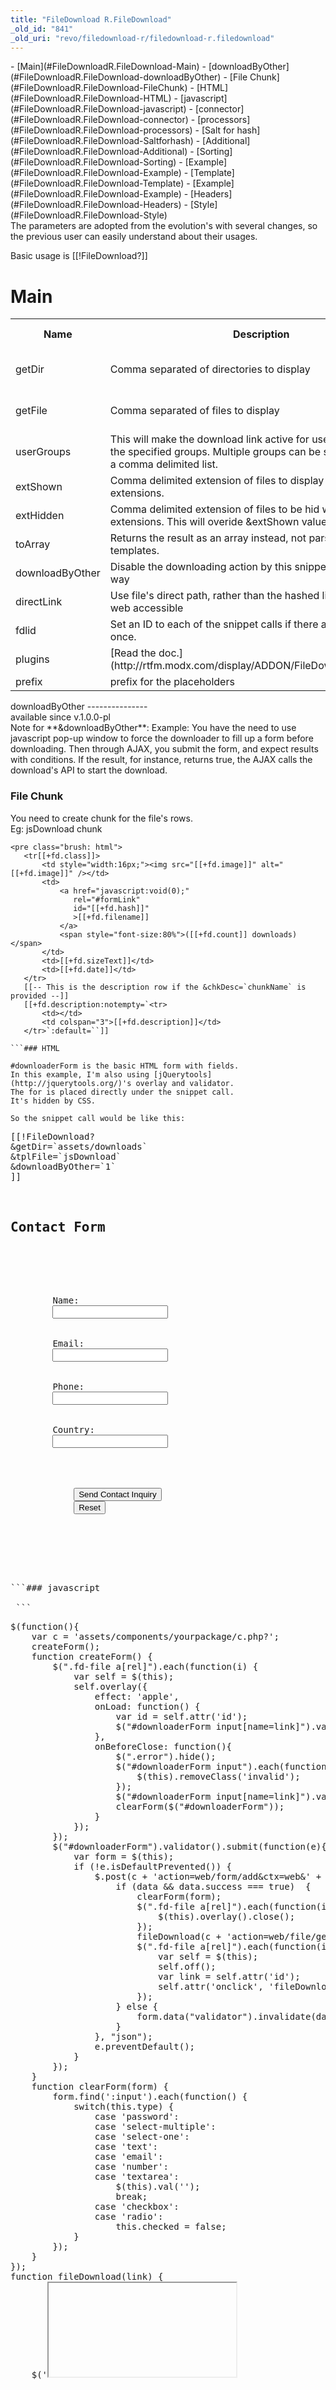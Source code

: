 ```yaml
---
title: "FileDownload R.FileDownload"
_old_id: "841"
_old_uri: "revo/filedownload-r/filedownload-r.filedownload"
---
```


<div>- [Main](#FileDownloadR.FileDownload-Main)
  - [downloadByOther](#FileDownloadR.FileDownload-downloadByOther)
      - [File Chunk](#FileDownloadR.FileDownload-FileChunk)
      - [HTML](#FileDownloadR.FileDownload-HTML)
      - [javascript](#FileDownloadR.FileDownload-javascript)
      - [connector](#FileDownloadR.FileDownload-connector)
      - [processors](#FileDownloadR.FileDownload-processors)
- [Salt for hash](#FileDownloadR.FileDownload-Saltforhash)
- [Additional](#FileDownloadR.FileDownload-Additional)
- [Sorting](#FileDownloadR.FileDownload-Sorting)
  - [Example](#FileDownloadR.FileDownload-Example)
- [Template](#FileDownloadR.FileDownload-Template)
  - [Example](#FileDownloadR.FileDownload-Example)
- [Headers](#FileDownloadR.FileDownload-Headers)
- [Style](#FileDownloadR.FileDownload-Style)
 
</div> The parameters are adopted from the evolution's with several changes, so the previous user can easily understand about their usages.

 Basic usage is \[\[!FileDownload?\]\]

Main
====

 <table><tbody><tr><th> Name </th> <th> Description </th> <th> Example </th> <th> Default Value </th> <th> Options </th> </tr><tr><td> getDir </td> <td> Comma separated of directories to display </td> <td> &getDir=`\[\[<ins>++core\_path\]\]downloads,\[\[</ins>++base\_path\]\]assets/downloads, assets/files` </td> <td> empty </td> <td> string </td> </tr><tr><td> getFile </td> <td> Comma separated of files to display </td> <td> &getFile=`assets/files/readme.txt,\[\[<ins>++core\_path\]\]downloads/readyou.doc,\[\[</ins>++base\_path\]\]assets/downloads/book1.xlsx` </td> <td> empty </td> <td> string </td> </tr><tr><td> userGroups </td> <td> This will make the download link active for users that belong to the specified groups. Multiple groups can be specified by using a comma delimited list. </td> <td> &userGroups=`Administrator, Registered Member` </td> <td> empty </td> <td> string </td> </tr><tr><td> extShown </td> <td> Comma delimited extension of files to display with those extensions. </td> <td> &extShown=`zip,php,txt` </td> <td> empty </td> <td> string </td> </tr><tr><td> extHidden </td> <td> Comma delimited extension of files to be hid with those extensions. This will overide &extShown values. </td> <td> &extHidden=`zip,php,txt` </td> <td> empty </td> <td> string </td> </tr><tr><td> toArray </td> <td> Returns the result as an array instead, not parsed in the templates. </td> <td> &toArray=`1` </td> <td> 0 </td> <td> bool: 0/1 </td> </tr><tr><td> downloadByOther </td> <td> Disable the downloading action by this snippet, to use different way </td> <td> &downloadByOther=`1` </td> <td> 0 </td> <td> bool: 0/1 </td> </tr><tr><td> directLink </td> <td> Use file's direct path, rather than the hashed link. Make sure it is web accessible </td> <td> &directLink=`1` </td> <td> 0 </td> <td> bool: 0/1 </td> </tr><tr><td> fdlid </td> <td> Set an ID to each of the snippet calls if there are more than once. </td> <td> &fdlid=`1` </td> <td> null </td> <td> string </td> </tr><tr><td> plugins </td> <td> [Read the doc.](http://rtfm.modx.com/display/ADDON/FileDownload+R.Plugins) </td> <td> </td> <td> </td> <td> </td> </tr><tr><td> prefix </td> <td> prefix for the placeholders </td> <td> </td> <td> 'fd.' </td> <td> </td></tr></tbody></table>downloadByOther
---------------

<div class="tip"> available since v.1.0.0-pl </div> Note for **&downloadByOther**:   
 Example:   
 You have the need to use javascript pop-up window to force the downloader to fill up a form before downloading.   
 Then through AJAX, you submit the form, and expect results with conditions.   
 If the result, for instance, returns true, the AJAX calls the download's API to start the download.

### File Chunk

 You need to create chunk for the file's rows.   
 Eg: jsDownload chunk

 ```
<pre class="brush: html">
    <tr[[+fd.class]]>
        <td style="width:16px;"><img src="[[+fd.image]]" alt="[[+fd.image]]" /></td>
        <td>
            <a href="javascript:void(0);"
               rel="#formLink"
               id="[[+fd.hash]]"
               >[[+fd.filename]]
            </a>
            <span style="font-size:80%">([[+fd.count]] downloads)</span>
        </td>
        <td>[[+fd.sizeText]]</td>
        <td>[[+fd.date]]</td>
    </tr>
    [[-- This is the description row if the &chkDesc=`chunkName` is provided --]]
    [[+fd.description:notempty=`<tr>
        <td></td>
        <td colspan="3">[[+fd.description]]</td>
    </tr>`:default=``]]

```### HTML

 #downloaderForm is the basic HTML form with fields.   
 In this example, I'm also using [jQuerytools](http://jquerytools.org/)'s overlay and validator.   
 The for is placed directly under the snippet call.   
 It's hidden by CSS.

 So the snippet call would be like this:

 ```
<pre class="brush: html">
[[!FileDownload?
&getDir=`assets/downloads`
&tplFile=`jsDownload`
&downloadByOther=`1`
]]
<div class="form_overlay" id="formLink">
    <h2>Contact Form</h2>
    <form action="[[~[[*id]]]]" method="post" class="form" id="downloaderForm">
        <input type="hidden" name="nospam:blank" value="" />
        <input type="hidden" name="link" value="" />
        <label for="name">Name:</label>
        <input type="text" name="name" id="name" value="" required="required" />
        <br />
        <label for="email">Email:</label>
        <input type="email" name="email" id="email" value="" required="required" />
        <br />
        <label for="phone">Phone:</label>
        <input type="number" name="phone" id="phone" value="" required="required" />
        <br />
        <label for="country">Country:</label>
        <input type="text" name="country" id="country" value="" required="required" />
        <br />
        <div class="form-buttons">
            <button type="submit">Send Contact Inquiry</button>
            <button type="reset">Reset</button>
        </div>
    </form>
</div>

```### javascript

 ```
<pre class="brush: javascript">
$(function(){
    var c = 'assets/components/yourpackage/c.php?';
    createForm();
    function createForm() {
        $(".fd-file a[rel]").each(function(i) {
            var self = $(this);
            self.overlay({
                effect: 'apple',
                onLoad: function() {
                    var id = self.attr('id');
                    $("#downloaderForm input[name=link]").val(id);
                },
                onBeforeClose: function(){
                    $(".error").hide();
                    $("#downloaderForm input").each(function(){
                        $(this).removeClass('invalid');
                    });
                    $("#downloaderForm input[name=link]").val('');
                    clearForm($("#downloaderForm"));
                }
            });
        });
        $("#downloaderForm").validator().submit(function(e){
            var form = $(this);
            if (!e.isDefaultPrevented()) {
                $.post(c + 'action=web/form/add&ctx=web&' + form.serialize(), function(data) {
                    if (data && data.success === true)  {
                        clearForm(form);
                        $(".fd-file a[rel]").each(function(i) {
                            $(this).overlay().close();
                        });
                        fileDownload(c + 'action=web/file/get&ctx=web&link=' + data.link);
                        $(".fd-file a[rel]").each(function(i) {
                            var self = $(this);
                            self.off();
                            var link = self.attr('id');
                            self.attr('onclick', 'fileDownload("' + c + 'action=web/file/get&ctx=web&link=' + link+'")');
                        });
                    } else {
                        form.data("validator").invalidate(data);
                    }
                }, "json");
                e.preventDefault();
            }
        });
    }
    function clearForm(form) {
        form.find(':input').each(function() {
            switch(this.type) {
                case 'password':
                case 'select-multiple':
                case 'select-one':
                case 'text':
                case 'email':
                case 'number':
                case 'textarea':
                    $(this).val('');
                    break;
                case 'checkbox':
                case 'radio':
                    this.checked = false;
            }
        });
    }
});
function fileDownload(link) {
    $('<iframe/>',{
        src: link
    }).hide().appendTo($('body'));
}

```### connector

 And the connector would be like this:

 ```
<pre class="brush: php">
<?php
/**
 * FileDownload R's AJAX connector file
 */
$validActions = array(
    'web/file/get',
    'web/form/add'
);
if (!empty($_REQUEST['action']) && in_array($_REQUEST['action'], $validActions)) {
    @session_cache_limiter('public');
    define('MODX_REQP', false);
}
require_once dirname(dirname(dirname(dirname(__FILE__)))) . '/config.core.php';
require_once MODX_CORE_PATH . 'config/' . MODX_CONFIG_KEY . '.inc.php';
require_once MODX_CONNECTORS_PATH . 'index.php';
$corePath = $modx->getOption('filedownload.core_path', null, $modx->getOption('core_path') . 'components/filedownload/');
require_once $corePath . 'models/filedownload/filedownload.class.php';
$modx->filedownload = new FileDownload($modx);
$modx->lexicon->load('filedownload:default');
if (in_array($_REQUEST['action'], $validActions)) {
    $version = $modx->getVersionData();
    if (version_compare($version['full_version'], '2.1.1-pl') >= 0) {
        if ($modx->user->hasSessionContext($modx->context->get('key'))) {
            $_SERVER['HTTP_MODAUTH'] = $_SESSION["modx.{$modx->context->get('key')}.user.token"];
        } else {
            $_SESSION["modx.{$modx->context->get('key')}.user.token"] = 0;
            $_SERVER['HTTP_MODAUTH'] = 0;
        }
    } else {
        $_SERVER['HTTP_MODAUTH'] = $modx->site_id;
    }
    $_REQUEST['HTTP_MODAUTH'] = $_SERVER['HTTP_MODAUTH'];
}
/* handle request */
$path = $modx->getOption('core_path') . 'components/yourpackage/processors/';
$modx->request->handleRequest(array(
    'processors_path' => $path,
    'location' => '',
));

```### processors

 core/components/yourpackage/processors/web/file/get/   
 example:

 ```
<pre class="brush: php">
<?php
if (!$modx->loadClass('FileDownload', $modx->getOption('core_path') . 'components/filedownload/models/', true, true)) {
    $modx->log(modX::LOG_LEVEL_ERROR, '[FileDownload] Could not load FileDownload class.');
    return '';
}
$fdl = $modx->getService('fdl'
        , 'FileDownload'
        , $modx->getOption('core_path') . 'components/filedownload/models/filedownload/'
);
$configs = array();
$configs['countDownloads'] = true;
$fdl->setConfigs($configs);
$downloadFile = $fdl->downloadFile($scriptProperties['link']);    // <== THIS IS WHERE YOU DOWNLOAD THE FILE
if (!$downloadFile) {
    $output = array('success' => FALSE);
} else {
    $output = array('success' => TRUE);
}
return json_encode($output);

```Salt for hash
=============

 <table><tbody><tr><th> Name </th> <th> Description </th> <th> Default Value </th> <th> Options </th> </tr><tr><td> saltText </td> <td> This text will be added to the file's hashed link to disguise the direct path </td> <td> FileDownload </td> <td> string </td></tr></tbody></table> The link is a hashed text of the saltText, context, and filename/dirname combination.   
 So if you change the saltText value after a while, it will not block the content's appearance from the page, but the database will start the counter from zero again since it will not find the same hashed value.

Additional
==========

 <table><tbody><tr><th> Name </th> <th> Description </th> <th> Example </th> <th> Default Value </th> <th> Options </th> </tr><tr><td> noDownload </td> <td> This property will make the list only displays files without their download links.   
 note: this is different from the Evo's version </td> <td> &noDownload=`1` </td> <td> 0 </td> <td> bool: 0/1 </td> </tr><tr><td> browseDirectories </td> <td> Allows users to view subdirectories of the directory specified with the &getDir parameter. </td> <td> &browseDirectories=`1` </td> <td> 0 </td> <td> bool:0/1 </td> </tr><tr><td> chkDesc </td> <td> Allows descriptions to be added to the file listing included in a chunk. </td> <td> &chkDesc=`fileDesc` </td> <td> fileDescription </td> <td> chunk's name </td> </tr><tr><td> dateFormat </td> <td> PHP's date formatting for the list </td> <td> &dateFormat=`m/d/Y` </td> <td> Y-m-d </td> <td> string </td> </tr><tr><td> countDownloads </td> <td> Tracking the downloading </td> <td> &countDownloads=`1` </td> <td> 0 </td> <td> bool: 0/1 </td> </tr><tr><td> imgTypes </td> <td> A chunk name to define the associations between file extension and image </td> <td> &imgTypes=`fdImages` </td> <td> fdImages </td> <td> chunk's name </td> </tr><tr><td> imgLocat </td> <td> Path to the images to associate with each file extension. </td> <td> &imgLocat=`assets/filetypes` </td> <td> assets/components/filedownload/img/filetype </td> <td> web accessible path </td></tr></tbody></table>Sorting
=======

 <table><tbody><tr><th> Name </th> <th> Description </th> <th> Example </th> <th> Default Value </th> <th> Options </th> </tr><tr><td> sortBy </td> <td> Sort ordering.   
 Options:filename | extension | path | size | sizetext | type | date | unixdate (1.1.4-pl) | description | count </td> <td> &sortBy=`path` </td> <td> filename </td> <td> string </td> </tr><tr><td> sortByCaseSensitive </td> <td> Case sensitive option for sorting </td> <td> &sortByCaseSensitive=`1` </td> <td> 0 </td> <td> bool: 0/1 </td> </tr><tr><td> sortOrder </td> <td> Sort files in ascending or descending order. </td> <td> &sortOrder=`desc` </td> <td> asc </td> <td> asc/desc </td> </tr><tr><td> sortOrderNatural </td> <td> Sort order option by a natural order </td> <td> &sortOrderNatural=`1` </td> <td> 1 </td> <td> bool: 0/1 </td> </tr><tr><td> groupByDirectory </td> <td> If multiple directories are specified in the getDir parameter, this property will group the files by each directory. </td> <td> &groupByDirectory=`1` </td> <td> 0 </td> <td> bool: 0/1 </td></tr></tbody></table> Multiple sorting orders are applied as these orders:

- File sort: filename
- browseDirectories : dir, filename
- groupByDirectory : path, dir, filename

Example
-------

 ```
<pre class="brush: html">
[[!FileDownload?
&getDir=`[[++core_path]]downloads-from-core/land rover, assets/downloads`
&browseDirectories=`1`
&groupByDirectory=`1`
]]

``` ![](/download/attachments/35586636/browsedirectories-groupbydirectory.jpg?version=1&modificationDate=1345838638000)

Template
========

 <table><tbody><tr><th> Name </th> <th> Description </th> <th> Example </th> <th> Default Value </th> <th> Options </th> </tr><tr><td> tplDir </td> <td> directory row template </td> <td> &tplDir=`tpl-dir` </td> <td> tpl-dir </td> <td> chunk's name/ @Bindings </td> </tr><tr><td> tplFile </td> <td> file row template </td> <td> &tplFile=`tpl-file` </td> <td> tpl-file </td> <td> chunk's name/ @Bindings </td> </tr><tr><td> tplGroupDir </td> <td> This is the template of the directory path if the &groupByDirectory is enabled </td> <td> &tplGroupDir=`tpl-group` </td> <td> tpl-group-dirchunk's name </td> <td> chunk's name/ @Bindings </td> </tr><tr><td> tplWrapper </td> <td> This is the container template of all of the snippet's results </td> <td> &tplWrapper=`tplWrapper` </td> <td> tpl-wrapper </td> <td> chunk's name/ @Bindings </td> </tr><tr><td> tplWrapperDir </td> <td> This is the container template for folders (optional) </td> <td> &tplWrapperDir=`tplWrapperDir` </td> <td> </td> <td> chunk's name/ @Bindings </td> </tr><tr><td> tplWrapperFile </td> <td> This is the container template for files (optional) </td> <td> &tplWrapperFile=`tplWrapperFile` </td> <td> </td> <td> chunk's name/ @Bindings </td> </tr><tr><td> tplIndex </td> <td> A generated index.html file to cover up the directory from direct web access   
</td> <td> &tplIndex=`tpl-index` </td> <td> tpl-index </td> <td> chunk's name/ @Bindings   
</td> </tr><tr><td> tplNotAllowed </td> <td> Template for forbidden access. \[\[!Login\]\] can be used in here.   
</td> <td> &tplNotAllowed=`tpl-notAllowed` </td> <td> @FILE: \[\[++core\_path\]\]components/filedownload/elements/chunks/tpl-notallowed.chunk.tpl </td> <td> chunk's name/ @Bindings </td> </tr><tr><td> tplBreadcrumb </td> <td> Template for breadcrumb </td> <td> &tplBreadcrumb =`tpl-breadcrumb` </td> <td> tpl-breadcrumb </td> <td> chunk's name/ @Bindings </td> </tr><tr><td> breadcrumbSeparator </td> <td> separator character for the breadcrumb </td> <td> &breadcrumbSeparator=` / ` </td> <td> / </td> <td> string </td></tr></tbody></table> _tplWrapperDir_ & _tplWrapperFile_ (1.0.0-rc.5) are used to provide different wrappers between folders and files.   
 That means that they might have different headers. There are the default chunks inside **{core\_path}components/filedownload/elements/chunks/**, which are **tpl-wrapper-dir**.chunk.tpl and **tpl-wrapper file**.chunk.tpl, respectively.   
 To use them, _tplWrapper_ must be changed too or set it empty instead.

 FileDownload R has [@BINDING](http://rtfm.modx.com/display/MODx096/What+are+%28at%29+Bindings) directives for the template:

- @CODE|@INLINE
- @FILE
- @CHUNK (or not at all) - **default**
 
```
<pre class="brush: html">
[[!FileDownload?
&getDir=`assets/downloads`
&tplFile=`@CODE:    <tr[[+fd.class]]>
        <td>
            <span class="fd-icon">
                <img src="[[+fd.image]]" alt="" />
            </span>
            <a href="[[+fd.url]]">[[+fd.filename]]</a>
            <span style="font-size:80%">([[+fd.count]] downloads)</span>
        </td>
        <td>[[+fd.sizeText]]</td>
        <td>[[+fd.date]]</td>
    </tr>`
]]

```Example
-------

 ```
<pre class="brush: html">
[[!FileDownload?
&getDir=`assets/downloads`
&browseDirectories=`1`
&tplWrapper=``
&tplWrapperDir=`tpl-wrapper-dir`
&tplWrapperFile=`tpl-wrapper-file`
]]

``` ![](/download/attachments/35586636/separate-wrappers.jpg?version=1&modificationDate=1345838225000)

Headers
=======

 <table><tbody><tr><th> Name </th> <th> Description </th> <th> Default Value </th> <th> Options </th> </tr><tr><td> fileCss </td> <td> FileDownload's Cascading Style Sheet file for the page header </td> <td> assets/components/filedownload/css/fd.css </td> <td> web path | `disabled` to disable this </td> </tr><tr><td> fileJs </td> <td> FileDownload's Javascript file for the page header </td> <td> assets/components/filedownload/js/fd.js </td> <td> web path | `disabled` to disable this </td></tr></tbody></table>Style
=====

 <table><tbody><tr><th> Name </th> <th> Description </th> <th> Example </th> <th> Default Value </th> <th> Options </th> </tr><tr><td> cssAltRow </td> <td> This specifies the class that will be applied to every other file/directory so a ledger look can be styled. </td> <td> </td> <td> fd-altRow </td> </tr><tr><td> cssDir </td> <td> Class name for all directories </td> <td> </td> <td> fd-dir </td> <td> css class name </td> </tr><tr><td> cssExtension </td> <td> With this parameter set to 1, a class will be added to each file according to the file's extension. </td> <td> &cssExtension=`1` </td> <td> 0 </td> <td> bool: 0/1 </td> </tr><tr><td> cssExtensionPrefix </td> <td> Prefix to the above cssExtension class name </td> <td> </td> <td> fd- </td> <td> string </td> </tr><tr><td> cssExtensionSuffix </td> <td> Suffix to the above cssExtension class name </td> <td> </td> <td> null </td> <td> string </td> </tr><tr><td> cssFile </td> <td> Class name for all files </td> <td> &cssFile=`files` </td> <td> fd-file </td> <td> class name </td> </tr><tr><td> cssFirstDir </td> <td> Class name for the first directory </td> <td> </td> <td> fd-firstDir </td> <td> css class name </td> </tr><tr><td> cssFirstFile </td> <td> Class name for the first file </td> <td> </td> <td> fd-firstFile </td> <td> css class name </td> </tr><tr><td> cssGroupDir </td> <td> Class name for the the directory for multi-directory grouping. </td> <td> </td> <td> fd-group-dir </td> <td> css class name </td> </tr><tr><td> cssLastDir </td> <td> Class name for the last directory </td> <td> </td> <td> fd-lastDir </td> <td> css class name </td> </tr><tr><td> cssLastFile </td> <td> Class name for the last file </td> <td> </td> <td> fd-lastFile </td> <td> css class name </td> </tr><tr><td> cssPath </td> <td> This specifies the class that will be applied to the path when using directory browsing. </td> <td> </td> <td> fd-path </td> <td> css class name </td></tr></tbody></table>